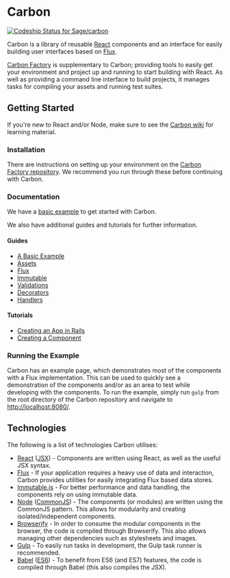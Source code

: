 # Carbon

[ ![Codeship Status for Sage/carbon](https://codeship.com/projects/dd2c7bd0-6c4e-0133-1f77-72bb5571e5ad/status?branch=master)](https://codeship.com/projects/115478)

Carbon is a library of reusable [React](https://facebook.github.io/react/) components and an interface for easily building user interfaces based on [Flux](https://facebook.github.io/flux/).

[Carbon Factory](https://github.com/sage/carbon-factory) is supplementary to Carbon; providing tools to easily get your environment and project up and running to start building with React. As well as providing a command line interface to build projects, it manages tasks for compiling your assets and running test suites.

## Getting Started

If you're new to React and/or Node, make sure to see the [Carbon wiki](https://github.com/Sage/carbon/wiki) for learning material.

### Installation

There are instructions on setting up your environment on the [Carbon Factory repository](https://github.com/Sage/carbon-factory/blob/master/docs/first-time-installation.md). We recommend you run through these before continuing with Carbon.

### Documentation

We have a [basic example](docs/guides/a-basic-example.md) to get started with Carbon.

We also have additional guides and tutorials for further information.

#### Guides

* [A Basic Example](docs/guides/a-basic-example.md)
* [Assets](docs/guides/assets.md)
* [Flux](docs/guides/flux.md)
* [Immutable](docs/guides/immutable.md)
* [Validations](docs/guides/validations.md)
* [Decorators](docs/guides/decorators.md)
* [Handlers](docs/guides/handlers.md)

#### Tutorials

* [Creating an App in Rails](docs/tutorials/creating-an-app-in-rails.md)
* [Creating a Component](docs/tutorials/creating-a-component.md)

### Running the Example

Carbon has an example page, which demonstrates most of the components with a Flux implementation. This can be used to quickly see a demonstration of the components and/or as an area to test while developing with the components. To run the example, simply run `gulp` from the root directory of the Carbon repository and navigate to [http://localhost:8080/](http://localhost:8080/).

## Technologies

The following is a list of technologies Carbon utilises:

* [React](http://facebook.github.io/react/) ([JSX](https://facebook.github.io/jsx/)) - Components are written using React, as well as the useful JSX syntax.
* [Flux](https://facebook.github.io/flux/) - If your application requires a heavy use of data and interaction, Carbon provides utilities for easily integrating Flux based data stores.
* [Immutable.js](https://facebook.github.io/immutable-js/) - For better performance and data handling, the components rely on using immutable data.
* [Node](https://nodejs.org/) ([CommonJS](https://nodejs.org/docs/latest/api/modules.html)) - The components (or modules) are written using the CommonJS pattern. This allows for modularity and creating isolated/independent components.
* [Browserify](http://browserify.org/) - In order to consume the modular components in the browser, the code is compiled through Browserify. This also allows managing other dependencies such as stylesheets and images.
* [Gulp](http://gulpjs.com/) - To easily run tasks in development, the Gulp task runner is recommended.
* [Babel](https://babeljs.io/) ([ES6](https://github.com/lukehoban/es6features)) - To benefit from ES6 (and ES7) features, the code is compiled through Babel (this also compiles the JSX).
